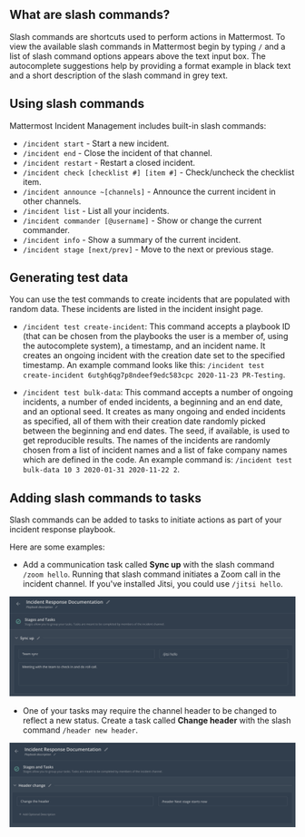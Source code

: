 ## What are slash commands?

Slash commands are shortcuts used to perform actions in Mattermost. To view the available slash commands in Mattermost begin by typing `/` and a list of slash command options appears above the text input box. The autocomplete suggestions help by providing a format example in black text and a short description of the slash command in grey text.

## Using slash commands

Mattermost Incident Management includes built-in slash commands:

- `/incident start` - Start a new incident.
- `/incident end` - Close the incident of that channel.
- `/incident restart` - Restart a closed incident.
- `/incident check [checklist #] [item #]` - Check/uncheck the checklist item.
- `/incident announce ~[channels]` - Announce the current incident in other channels.
- `/incident list` - List all your incidents.
- `/incident commander [@username]` - Show or change the current commander.
- `/incident info` - Show a summary of the current incident.
- `/incident stage [next/prev]` - Move to the next or previous stage.

## Generating test data

You can use the test commands to create incidents that are populated with random data. These incidents are listed in the incident insight page.

- `/incident test create-incident`: This command accepts a playbook ID (that can be chosen from the playbooks the user is a member of, using the autocomplete system), a timestamp, and an incident name. It creates an ongoing incident with the creation date set to the specified timestamp. An example command looks like this: `/incident test create-incident 6utgh6qg7p8ndeef9edc583cpc 2020-11-23 PR-Testing`.

- `/incident test bulk-data`: This command accepts a number of ongoing incidents, a number of ended incidents, a beginning and an end date, and an optional seed. It creates as many ongoing and ended incidents as specified, all of them with their creation date randomly picked between the beginning and end dates. The seed, if available, is used to get reproducible results. The names of the incidents are randomly chosen from a list of incident names and a list of fake company names which are defined in the code. An example command is: `/incident test bulk-data 10 3 2020-01-31 2020-11-22 2`.

## Adding slash commands to tasks

Slash commands can be added to tasks to initiate actions as part of your incident response playbook.

Here are some examples:

- Add a communication task called **Sync up** with the slash command `/zoom hello`. Running that slash command initiates a Zoom call in the incident channel. If you've installed Jitsi, you could use `/jitsi hello`. 

![Tasks and slash commands](../assets/stage_task_slashcommand.png)

- One of your tasks may require the channel header to be changed to reflect a new status. Create a task called **Change header** with the slash command `/header new header`.

![Tasks and slash commands](../assets/stage_task_header.png)
